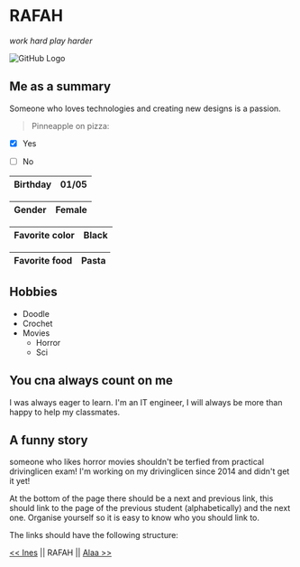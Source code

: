 
# RAFAH

*work hard play harder*


![GitHub Logo](https://scontent-bru2-1.xx.fbcdn.net/v/t1.0-9/15203194_1535441569816030_6094000928904463952_n.jpg?_nc_cat=109&_nc_oc=AQmGk2D79bhmO9zaTHzRL7VgQp9aHoWPAKbcLwpSM54nO0gr2fxSlICLpjRs4rkJ0KM&_nc_ht=scontent-bru2-1.xx&oh=59cb3f791afea439c9a2ddd2746b7fcb&oe=5DED4B16)



## Me as a summary
Someone who loves technologies and creating new designs is a passion.



>Pinneapple on pizza:
- [x] Yes 
- [ ]  No 


Birthday       | 01/05 
-------------- |------------ 

Gender         | Female
-------------- |------------

Favorite color | Black
---------------|----------

Favorite food  | Pasta
-------------  |------------





## Hobbies
* Doodle
* Crochet
* Movies 
  * Horror
  * Sci
  
  
  
## You cna always count on me
I was always eager to learn. 
I'm an IT engineer, I will always be more than happy to help my classmates.




## A funny story

someone who likes horror movies shouldn't be terfied from practical drivinglicen exam!
I'm working on my drivinglicen since 2014 and didn't get it yet! 



At the bottom of the page there should be a next and previous link, this should link to the page of the previous student (alphabetically) and the next one.
Organise yourself so it is easy to know who you should link to.

The links should have the following structure:

[<< Ines](https://github.com/ALAASHO/markdown-/blob/master/README.md)  || RAFAH || [Alaa >>](https://github.com/ALAASHO/markdown-/blob/master/README.md)




